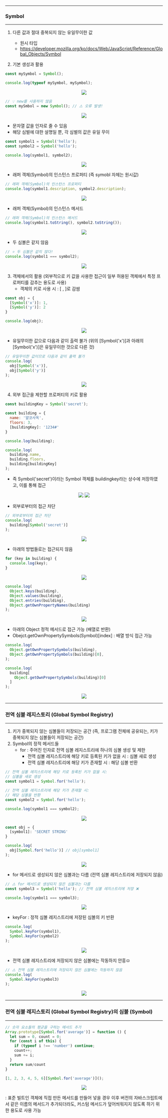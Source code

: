 -----
### Symbol
-----
1. 다른 값과 절대 중복되지 않는 유일무이한 값
   - 원시 타입
   - https://developer.mozilla.org/ko/docs/Web/JavaScript/Reference/Global_Objects/Symbol

2. 기본 생성과 활용
```js
const mySymbol = Symbol();

console.log(typeof mySymbol, mySymbol);
```
<div align="center">
<img src="https://github.com/sooyounghan/JavaScript/assets/34672301/e3f5ef83-168b-4180-89b2-fc133a326650">
</div>

```js
// 💡 new를 사용하지 않음
const mySmbol = new Symbol(); // ⚠️ 오류 발생!
```
<div align="center">
<img src="https://github.com/sooyounghan/JavaScript/assets/34672301/a1de3e33-93e2-4bb9-83f5-7a3a868f6b7c">
</div>

  - 문자열 값을 인자로 줄 수 있음
  - 해당 심벌에 대한 설명일 뿐, 각 심벌의 값은 유일 무이
```js
const symbol1 = Symbol('hello');
const symbol2 = Symbol('hello');

console.log(symbol1, symbol2);
```
<div align="center">
<img src="https://github.com/sooyounghan/JavaScript/assets/34672301/3bbb1f46-3a7c-4761-8fde-4e0f9ac66253">
</div>

  - 래퍼 객체(Symbol)의 인스턴스 프로퍼티 (즉 symobl 자체는 원시값)
```js
// 래퍼 객체(Symbol)의 인스턴스 프로퍼티
console.log(symbol1.description, symbol2.description);
```
<div align="center">
<img src="https://github.com/sooyounghan/JavaScript/assets/34672301/3e029968-d7f6-4ebb-ba04-5e69bb2a311a">
</div>

  - 래퍼 객체(Symbol)의 인스턴스 메서드
```js
// 래퍼 객체(Symbol)의 인스턴스 메서드
console.log(symbol1.toString(), symbol2.toString());
```
<div align="center">
<img src="https://github.com/sooyounghan/JavaScript/assets/34672301/f35f502c-1cd4-4d48-9da9-19727d0990e7">
</div>

  - 두 심볼은 같지 않음
```js
// ⭐️ 두 심볼은 같지 않다!
console.log(symbol1 === symbol2);
```
<div align="center">
<img src="https://github.com/sooyounghan/JavaScript/assets/34672301/f2bc10f5-e977-47f2-9b63-3f2709d7857c">
</div>

3. 객체에서의 활용 (외부적으로 키 값을 사용한 접근이 일부 허용된 객체에서 특정 프로퍼티를 감추는 용도로 사용)
   - 객체의 키로 사용 시 : [ , ]로 감쌈
```js
const obj = {
  [Symbol('x')]: 1,
  [Symbol('y')]: 2
}

console.log(obj);
```
<div align="center">
<img src="https://github.com/sooyounghan/JavaScript/assets/34672301/03b16ad7-3fc1-4dee-8cd0-3739a578df12">
</div>

  - 유일무이한 값으로 다음과 같이 출력 불가 (위의  [Symbol('x')]과  아래의  [Symbol('x')]은 유일무이한 것으로 다른 것)
```js
// 유일무이한 값이므로 다음과 같이 출력 불가
console.log(
  obj[Symbol('x')],
  obj[Symbol('y')]
);
```
<div align="center">
<img src="https://github.com/sooyounghan/JavaScript/assets/34672301/ec61905b-4f52-4c8f-b2b7-1f156f743927">
</div>

4. 외부 접근을 제한할 프로퍼티의 키로 활용
```js
const buildingKey = Symbol('secret');

const building = {
  name: '얄코사옥',
  floors: 3,
  [buildingKey]: '1234#'
}

console.log(building);

console.log(
  building.name,
  building.floors,
  building[buildingKey]
);
```
  - 즉 Symbol('secret')이라는 Symbol 객체를 buildingkey라는 상수에 저장하였고, 이를 통해 접근
<div align="center">
<img src="https://github.com/sooyounghan/JavaScript/assets/34672301/196ff255-dccd-4ccd-abc9-8c3568e7eeaf">
<img src="https://github.com/sooyounghan/JavaScript/assets/34672301/53de47f1-51c1-496a-a60f-0124f3c98b79">
</div>

  - 외부로부터의 접근 차단
```js
// 외부로부터의 접근 차단
console.log(
  building[Symbol('secret')]
);
```
<div align="center">
<img src="https://github.com/sooyounghan/JavaScript/assets/34672301/6ead62dd-7c40-4894-a693-2394cdb940c1">
</div>

  - 아래의 방법들로는 접근되지 않음
```js
for (key in building) {
  console.log(key);
}
```
<div align="center">
<img src="https://github.com/sooyounghan/JavaScript/assets/34672301/a814b88b-5217-4866-8c99-e10386f0ef57">
</div>

```js
console.log(
  Object.keys(building),
  Object.values(building),
  Object.entries(building),
  Object.getOwnPropertyNames(building)
);
```
<div align="center">
<img src="https://github.com/sooyounghan/JavaScript/assets/34672301/4897348d-8b2a-45cc-b5cd-9f65ab995e07">
</div>

  - 아래의 Object 정적 메서드로 접근 가능 (배열로 반환)
  - Obejct.getOwnPropertySymbols(Symbol)[index] : 배열 방식 접근 가능
```js
console.log(
  Object.getOwnPropertySymbols(building),
  Object.getOwnPropertySymbols(building)[0],
);

console.log(
  building[
    Object.getOwnPropertySymbols(building)[0]
  ]
);
```
<div align="center">
<img src="https://github.com/sooyounghan/JavaScript/assets/34672301/8d7fa1e3-38e5-4602-bba6-8b626415ddf7">
</div>

-----
### 전역 심볼 레지스토리 (Global Symbol Registry)
-----
1. 키가 중복되지 않는 심볼들이 저장되는 공간 (즉, 프로그램 전체에 공유되는, 키가 중복되지 않는 심볼들이 저장되는 공간)
2. Symbol의 정적 메서드들
   - for : 주어진 인자로 전역 심볼 레지스트리에 하나의 심볼 생성 및 제한
     + 전역 심볼 레지스트리에 해당 키로 등록된 키가 없을 시 : 심볼 새로 생성
     + 전역 심볼 레지스트리에 해당 키가 존재할 시 : 해당 심볼 반환
```js
// 전역 심볼 레지스트리에 해당 키로 등록된 키가 없을 시:
// 심볼을 새로 생성
const symbol1 = Symbol.for('hello');

// 전역 심볼 레지스트리에 해당 키가 존재할 시:
// 해당 심볼을 반환
const symbol2 = Symbol.for('hello');

console.log(symbol1 === symbol2);
```
<div align="center">
<img src="https://github.com/sooyounghan/JavaScript/assets/34672301/be237ef6-9019-4f0c-8549-7d6895d571c2">
</div>

```js
const obj = {
  [symbol1]: 'SECRET STRING'
}

console.log(
  obj[Symbol.for('hello')] // obj[symbol1]
);
```
<div align="center">
<img src="https://github.com/sooyounghan/JavaScript/assets/34672301/53620ead-5cd0-472a-bdaf-e3809ff2e0ed">
</div>

  - for 메서드로 생성되지 않은 심볼과는 다름 (전역 심볼 레지스트리에 저장되지 않음)
```js
// ⚠️ for 메서드로 생성되지 않은 심볼과는 다름
const symbol3 = Symbol('hello'); // 전역 심볼 레지스트리에 저장 ❌

console.log(symbol1 === symbol3);
```
<div align="center">
<img src="https://github.com/sooyounghan/JavaScript/assets/34672301/6acbc877-834f-48ef-bcd0-8ef80a0a8791">
</div>

  - keyFor : 정적 심볼 레지스트리에 저장된 심볼의 키 반환
```js
console.log(
  Symbol.keyFor(symbol1),
  Symbol.keyFor(symbol2)
);
```
<div align="center">
<img src="https://github.com/sooyounghan/JavaScript/assets/34672301/f254dda3-e8bf-4d36-8fd0-c2b4d36de219">
</div>

  - 전역 심볼 레지스트리에 저장되지 않은 심볼에는 작동하지 안흥ㅁ
```js
// ⚠️ 전역 심볼 레지스트리에 저장되지 않은 심볼에는 작동하지 않음
console.log(
  Symbol.keyFor(symbol3)
);
```
<div align="center">
<img src="https://github.com/sooyounghan/JavaScript/assets/34672301/6ee6e8c9-0061-4abc-8a3c-8191e8e180b7">
</div>

-----
### 전역 심볼 레지스토리 (Global Symbol Registry)의 심볼 (Symbol)
-----
```js
// 숫자 요소들의 평균을 구하는 메서드 추가
Array.prototype[Symbol.for('average')] = function () {
  let sum = 0, count = 0;
  for (const i of this) {
    if (typeof i !== 'number') continue;
    count++;
    sum += i;
  }
  return sum/count
}

[1, 2, 3, 4, 5, 6][Symbol.for('average')]();
```
<div align="center">
<img src="https://github.com/sooyounghan/JavaScript/assets/34672301/e08604e3-4b1c-471d-b35b-816ce86fabd7">
</div>

: 표준 빌트인 객체에 직접 만든 메서드를 만들어 넣을 경우 이후 버전의 자바스크립트에서 같은 이름의 메서드가 추가되더라도, 커스텀 메서드가 덮어씌워지지 않도록 하기 위한 용도로 사용 가능
